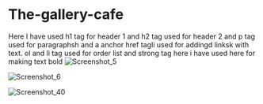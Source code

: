 # The-gallery-cafe
 Here I have used h1 tag for header 1 and h2 tag used for header 2 and p tag used for paragraphsh and a anchor href tagIi used for addingd linksk with text.
 ol and li  tag used for order list and strong tag here i have used here for making text bold 
![Screenshot_5](https://github.com/Shikhasharma06/The-gallery-cafe/assets/135316685/29c96f8c-039d-4497-a7c3-ea8e85a934a1)

![Screenshot_6](https://github.com/Shikhasharma06/The-gallery-cafe/assets/135316685/28120dd4-e4fa-476a-9150-bfb0b62422dd)

![Screenshot_40](https://github.com/Shikhasharma06/The-gallery-cafe/assets/135316685/f69115aa-9ac1-45db-a6d9-27d209b1d701)
